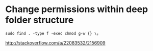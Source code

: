 # Change permissions within deep folder structure

    sudo find . -type f -exec chmod g-w {} \;
    
http://stackoverflow.com/a/22083532/2156909
